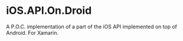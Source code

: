 # iOS.API.On.Droid
A P.O.C. implementation of a part of the iOS API implemented on top of Android. For Xamarin. 
